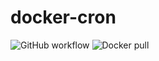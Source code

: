 # docker-cron

![GitHub workflow](https://github.com/thesuhu/docker-cron/actions/workflows/docker-image.yml/badge.svg) ![Docker pull](https://img.shields.io/docker/pulls/thesuhu/docker-cron)